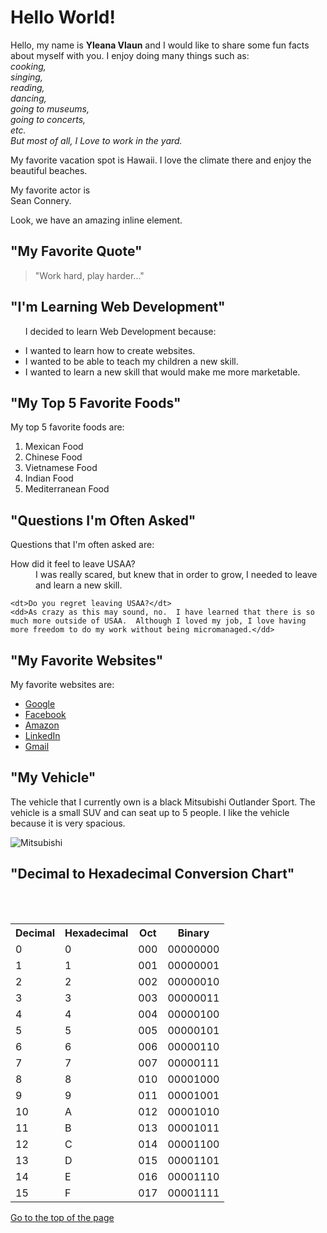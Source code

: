 <!DOCTYPE html>
<html lang="en">
<head>
    <meta charset="UTF-8">
    <title>Hello World</title>
</head>
<body>

<h1>Hello World!</h1>

<p>Hello, my name is <strong>Yleana Vlaun</strong> and I would like to share some fun
facts about myself with you.  I enjoy doing many things such as:<br><em>cooking, <br>singing,<br>
reading,<br> dancing,<br> going to museums,<br> going to concerts,<br> etc.<br>But most of all, I
        Love to work in the yard.</em></p>

<div id="wrapper">
    <p><span>My</span> favorite vacation spot is Hawaii. I love the climate
        there and enjoy the beautiful beaches.</p>
    <p>My favorite actor is <br>Sean Connery.</p>
</div>

<p>Look, we have an amazing <span>inline</span> element.</p>

<h2>"My Favorite Quote"</h2>
<blockquote>"Work hard, play harder..."</blockquote>

<h2>"I'm Learning Web Development"</h2>

<ul>
    <p>I decided to learn Web Development because:</p>
    <li>I wanted to learn how to create websites.</li>
    <li>I wanted to be able to teach my children a new skill.</li>
    <li>I wanted to learn a new skill that would make me more marketable.</li>
</ul>

<h2>"My Top 5 Favorite Foods"</h2>

<p>My top 5 favorite foods are: </p>
<ol>
    <li>Mexican Food</li>
    <li>Chinese Food</li>
    <li>Vietnamese Food</li>
    <li>Indian Food</li>
    <li>Mediterranean Food</li>
</ol>

<h2>"Questions I'm Often Asked"</h2>

<p>Questions that I'm often asked are:</p>
<dl>
    <dt>How did it feel to leave USAA?</dt>
    <dd>I was really scared, but knew that in order to grow, I needed to leave and learn a new skill.</dd>

    <dt>Do you regret leaving USAA?</dt>
    <dd>As crazy as this may sound, no.  I have learned that there is so much more outside of USAA.  Although I loved my job, I love having more freedom to do my work without being micromanaged.</dd>
</dl>

<h2>"My Favorite Websites"</h2>

<p>My favorite websites are:</p>

<ul>
    <li><a href="https://www.google.com/" target="_blank">Google</a></li>
    <li><a href="https://www.facebook.com/" target="_blank">Facebook</a></li>
    <li><a href="https://www.amazon.com/" target="_blank">Amazon</a></li>
    <li><a href="https://www.linkedin.com" target="_blank">LinkedIn</a></li>
    <li><a href="https://mail.google.com" target="_blank">Gmail</a></li>
</ul>

<h2>"My Vehicle"</h2>
<p>The vehicle that I currently own is a black Mitsubishi Outlander Sport.  The vehicle is a small SUV and can seat up to 5 people.  I like the vehicle because it is very spacious.</p>

<img src="../src/img/mitsubishi.jpg" alt="Mitsubishi"><br>

<h2>"Decimal to Hexadecimal Conversion Chart"</h2>

<table>
    <table>
        <tr>
            <th>Decimal</th>
            <th>Hexadecimal</th>
            <th>Oct</th>
            <th>Binary</th>
        </tr>
        <tr>
            <td>0</td>
            <td>0</td>
            <td>000</td>
            <td>00000000</td>
        </tr>
        <tr>
            <td>1</td>
            <td>1</td>
            <td>001</td>
            <td>00000001</td>
        </tr>
        <tr>
            <td>2</td>
            <td>2</td>
            <td>002</td>
            <td>00000010</td>
        </tr>
        <tr>
            <td>3</td>
            <td>3</td>
            <td>003</td>
            <td>00000011</td>
        </tr>
        <tr>
            <td>4</td>
            <td>4</td>
            <td>004</td>
            <td>00000100</td>
        </tr>
        <tr>
            <td>5</td>
            <td>5</td>
            <td>005</td>
            <td>00000101</td>
        </tr>
        <tr>
            <td>6</td>
            <td>6</td>
            <td>006</td>
            <td>00000110</td>
        </tr>
        <tr>
            <td>7</td>
            <td>7</td>
            <td>007</td>
            <td>00000111</td>
        </tr>
        <tr>
            <td>8</td>
            <td>8</td>
            <td>010</td>
            <td>00001000</td>
        </tr>
        <tr>
            <td>9</td>
            <td>9</td>
            <td>011</td>
            <td>00001001</td>
        </tr>
        <tr>
            <td>10</td>
            <td>A</td>
            <td>012</td>
            <td>00001010</td>
        </tr>
        <tr>
            <td>11</td>
            <td>B</td>
            <td>013</td>
            <td>00001011</td>
        </tr>
        <tr>
            <td>12</td>
            <td>C</td>
            <td>014</td>
            <td>00001100</td>
        </tr>
        <tr>
            <td>13</td>
            <td>D</td>
            <td>015</td>
            <td>00001101</td>
        </tr>
        <tr>
            <td>14</td>
            <td>E</td>
            <td>016</td>
            <td>00001110</td>
        </tr>
        <tr>
            <td>15</td>
            <td>F</td>
            <td>017</td>
            <td>00001111</td>
        </tr>
        <br>
    </table>

</table>

<a href="#top">Go to the top of the page</a>


</body>
</html>
